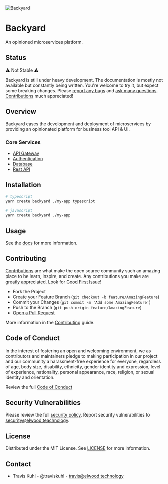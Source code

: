 ![Backyard](https://backyard-public.s3.us-west-1.amazonaws.com/repo-header.png)

# Backyard

An opinioned microservices platform.

## Status
:warning: Not Stable :warning:

Backyard is still under heavy development. The documentation is mostly not available but constantly being written. You're welcome to try it, but expect some breaking changes. Please [report any bugs](https://github.com/elwood-technology/backyard/issues/new/choose) and [ask many questions](https://github.com/elwood-technology/backyard/discussions). [Contributions](https://github.com/elwood-technology/backyard#contributing) much appreciated!

## Overview
Backyard eases the development and deployment of microservices by providing an opinionated platform for business tool API & UI.

### Core Services
- [API Gateway](./packages/service/kong)
- [Authentication](./packages/service/gotrue)
- [Database](./packages/service/postgres)
- [Rest API](./packages/service/postgrest)

## Installation

```bash
# typescript
yarn create backyard ./my-app typescript

# javascript
yarn create backyard ./my-app
```

## Usage
See the [docs](./docs) for more information.

## Contributing
[Contributions](./CONTRIBUTING.md) are what make the open source community such an amazing place to be learn, inspire, and create. Any contributions you make are greatly appreciated. Look for [Good First Issue](https://github.com/elwood-technology/backyard/labels/good%20first%20issue)!

- Fork the Project
- Create your Feature Branch (`git checkout -b feature/AmazingFeature`)
- Commit your Changes (`git commit -m 'Add some AmazingFeature'`)
- Push to the Branch (`git push origin feature/AmazingFeature`)
- [Open a Pull Request](https://github.com/elwood-technology/backyard/compare)

More information in the [Contributing](./CONTRIBUTING.md) guide.

## Code of Conduct
In the interest of fostering an open and welcoming environment, we as
contributors and maintainers pledge to making participation in our project and
our community a harassment-free experience for everyone, regardless of age, body
size, disability, ethnicity, gender identity and expression, level of experience,
nationality, personal appearance, race, religion, or sexual identity and
orientation.

Review the full [Code of Conduct](./CODE_OF_CONDUCT.md)

## Security Vulnerabilities
Please review the full [security policy](./SECURITY.md). Report security vulnerabilities to [security@elwood.teachnology](mailto:security@elwood.teachnology).

## License
Distributed under the MIT License. See [LICENSE](./LICENSE) for more information.

## Contact
- Travis Kuhl - @traviskuhl - travis@elwood.technology

